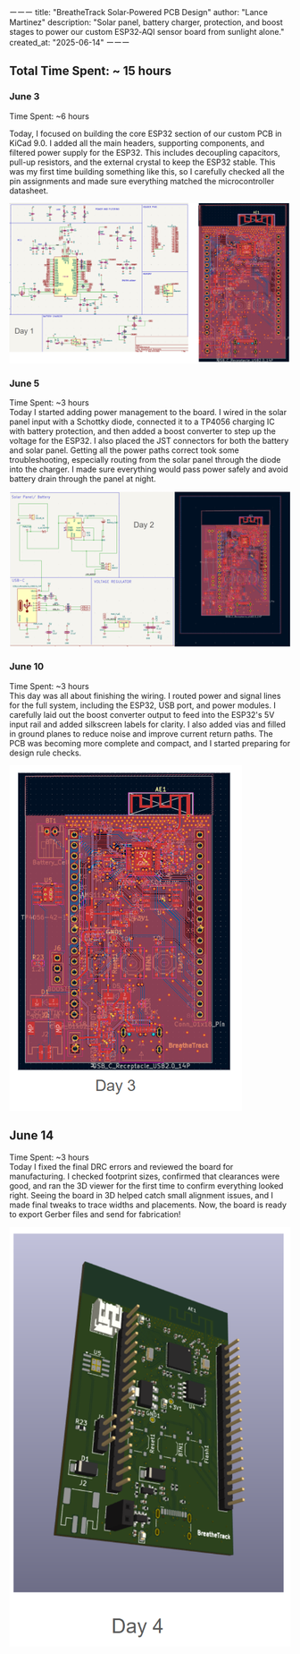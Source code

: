 ーーー
title: "BreatheTrack Solar‑Powered PCB Design" 
author: "Lance Martinez"
description: "Solar panel, battery charger, protection, and boost stages to power our custom ESP32‑AQI sensor board from sunlight alone." 
created_at: "2025-06-14"
ーーー

## Total Time Spent: ~ 15 hours   

### June 3
Time Spent: ~6 hours  

Today, I focused on building the core ESP32 section of our custom PCB in KiCad 9.0. I added all the main headers, supporting components, and filtered power supply for the ESP32. This includes decoupling capacitors, pull-up resistors, and the external crystal to keep the ESP32 stable. This was my first time building something like this, so I carefully checked all the pin assignments and made sure everything matched the microcontroller datasheet.

![Day 1](img/Day%201.png)


### June 5
Time Spent: ~3 hours  
Today I started adding power management to the board. I wired in the solar panel input with a Schottky diode, connected it to a TP4056 charging IC with battery protection, and then added a boost converter to step up the voltage for the ESP32. I also placed the JST connectors for both the battery and solar panel. Getting all the power paths correct took some troubleshooting, especially routing from the solar panel through the diode into the charger. I made sure everything would pass power safely and avoid battery drain through the panel at night.

![Day 2](img/Day%202.png)




### June 10
Time Spent: ~3 hours  
This day was all about finishing the wiring. I routed power and signal lines for the full system, including the ESP32, USB port, and power modules. I carefully laid out the boost converter output to feed into the ESP32's 5V input rail and added silkscreen labels for clarity. I also added vias and filled in ground planes to reduce noise and improve current return paths. The PCB was becoming more complete and compact, and I started preparing for design rule checks.

![Day 3](img/Day%203.png)




## June 14
Time Spent: ~3 hours  
Today I fixed the final DRC errors and reviewed the board for manufacturing. I checked footprint sizes, confirmed that clearances were good, and ran the 3D viewer for the first time to confirm everything looked right. Seeing the board in 3D helped catch small alignment issues, and I made final tweaks to trace widths and placements. Now, the board is ready to export Gerber files and send for fabrication!

![Day 4](img/Day%204.png)

